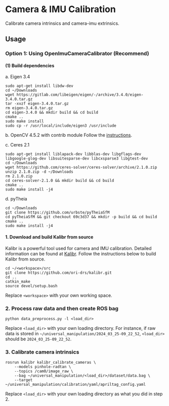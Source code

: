 # Camera & IMU Calibration
Calibrate camera intrinsics and camera-imu extrinsics.

## Usage
### Option 1: Using OpenImuCameraCalibrator (Recommend)
#### (1) Build dependencies
a. Eigen 3.4
```
sudo apt-get install libdw-dev
cd ~/Downloads
wget https://gitlab.com/libeigen/eigen/-/archive/3.4.0/eigen-3.4.0.tar.gz
tar -xvzf eigen-3.4.0.tar.gz
rm eigen-3.4.0.tar.gz
cd eigen-3.4.0 && mkdir build && cd build
cmake ..
sudo make install
sudo cp -r /usr/local/include/eigen3 /usr/include
```

b. OpenCV 4.5.2 with contrib module
Follow the [instructions](https://viking-drone.com/wiki/installing-opencv-4-5-2/).

c. Ceres 2.1
```
sudo apt-get install liblapack-dev libblas-dev libgflags-dev libgoogle-glog-dev libsuitesparse-dev libcxsparse3 libgtest-dev
cd ~/Downloads
wget https://github.com/ceres-solver/ceres-solver/archive/2.1.0.zip
unzip 2.1.0.zip -d ~/Downloads
rm 2.1.0.zip
cd ceres-solver-2.1.0 && mkdir build && cd build
cmake ..
sudo make install -j4
```
d. pyTheia
```
cd ~/Downloads
git clone https://github.com/urbste/pyTheiaSfM
cd pyTheiaSfM && git checkout 69c3d37 && mkdir -p build && cd build
cmake ..
sudo make install -j4
```

#### 1. Download and build Kalibr from source
Kalibr is a powerful tool used for camera and IMU calibration. Detailed information can be found at [Kalibr](https://github.com/ethz-asl/kalibr). Follow the instructions below to build Kalibr from source.
```
cd ~/<workspace>/src
git clone https://github.com/ori-drs/kalibr.git
cd ..
catkin_make
source devel/setup.bash
```
Replace `<workspace>` with your own working space.

### 2. Process raw data and then create ROS bag
```
python data_preprocess.py -l <load_dir>
```
Replace `<load_dir>` with your own loading directory. For instance, if raw data is stored in `~/universal_manipulation/2024_03_25-09_22_52`, `<load_dir>` should be `2024_03_25-09_22_52`. 

### 3. Calibrate camera intrinsics
```
rosrun kalibr kalibr_calibrate_cameras \
    --models pinhole-radtan \
    --topics /cam0/image_raw \
    --bag ~/universal_manipulation/<load_dir>/dataset/data.bag \
    --target ~/universal_manipulation/calibration/yaml/apriltag_config.yaml
```
Replace `<load_dir>` with your own loading directory as what you did in step 2.
